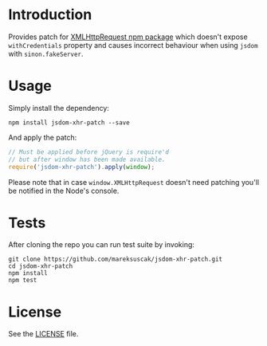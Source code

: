 # Introduction

Provides patch for [XMLHttpRequest npm package](https://www.npmjs.com/package/xmlhttprequest) which doesn't expose `withCredentials` property and causes incorrect behaviour when using `jsdom` with `sinon.fakeServer`.

# Usage

Simply install the dependency:

```
npm install jsdom-xhr-patch --save
```

And apply the patch:

```javascript
// Must be applied before jQuery is require'd
// but after window has been made available.
require('jsdom-xhr-patch').apply(window);
```

Please note that in case `window.XMLHttpRequest` doesn't need patching you'll be notified in the Node's console.

# Tests

After cloning the repo you can run test suite by invoking:

```
git clone https://github.com/mareksuscak/jsdom-xhr-patch.git
cd jsdom-xhr-patch
npm install
npm test
```

# License

See the [LICENSE](https://github.com/mareksuscak/jsdom-xhr-patch/blob/master/LICENSE) file.

